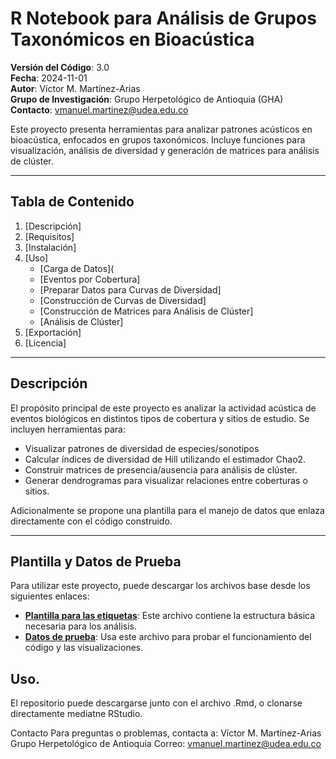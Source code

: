 # R Notebook para Análisis de Grupos Taxonómicos en Bioacústica

**Versión del Código**: 3.0  
**Fecha**: 2024-11-01  
**Autor**: Víctor M. Martínez-Arias  
**Grupo de Investigación**: Grupo Herpetológico de Antioquia (GHA)  
**Contacto**: vmanuel.martinez@udea.edu.co  

Este proyecto presenta herramientas para analizar patrones acústicos en bioacústica, enfocados en grupos taxonómicos. Incluye funciones para visualización, análisis de diversidad y generación de matrices para análisis de clúster.

---

## Tabla de Contenido

1. [Descripción]
2. [Requisitos]
3. [Instalación]
4. [Uso]
    - [Carga de Datos](
    - [Eventos por Cobertura]
    - [Preparar Datos para Curvas de Diversidad]
    - [Construcción de Curvas de Diversidad]
    - [Construcción de Matrices para Análisis de Clúster]
    - [Análisis de Clúster]
5. [Exportación]
6. [Licencia]

---

## Descripción

El propósito principal de este proyecto es analizar la actividad acústica de eventos biológicos en distintos tipos de cobertura y sitios de estudio. Se incluyen herramientas para:

- Visualizar patrones de diversidad de especies/sonotipos
- Calcular índices de diversidad de Hill utilizando el estimador Chao2.
- Construir matrices de presencia/ausencia para análisis de clúster.
- Generar dendrogramas para visualizar relaciones entre coberturas o sitios.

Adicionalmente se propone una plantilla para el manejo de datos que enlaza directamente con el código construido.


---


## Plantilla y Datos de Prueba

Para utilizar este proyecto, puede descargar los archivos base desde los siguientes enlaces:

- **[Plantilla para las etiquetas](https://github.com/vmartinezarias/Analaisis_biofonias/blob/main/FORMATO_ETIQUETAS.xlsx)**: Este archivo contiene la estructura básica necesaria para los análisis.
- **[Datos de prueba](https://github.com/vmartinezarias/Analaisis_biofonias/blob/main/Etiquetas_con_datos_prueba.xlsx)**: Usa este archivo para probar el funcionamiento del código y las visualizaciones.




## Uso.
El repositorio puede descargarse junto con el archivo .Rmd, o clonarse directamente mediatne RStudio.




Contacto
Para preguntas o problemas, contacta a:
Víctor M. Martínez-Arias
Grupo Herpetológico de Antioquia
Correo: vmanuel.martinez@udea.edu.co

